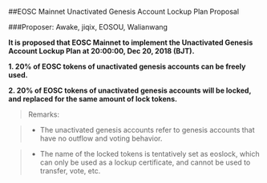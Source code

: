 
##EOSC Mainnet Unactivated Genesis Account Lockup Plan Proposal


###Proposer: Awake, jiqix, EOSOU, Walianwang

**It is proposed that EOSC Mainnet to implement the Unactivated Genesis Account Lockup Plan at 20:00:00, Dec 20, 2018 (BJT).**

 
**1. 20% of EOSC tokens of unactivated genesis accounts can be freely used.**


**2. 20% of EOSC tokens of unactivated genesis accounts will be locked, and replaced for the same amount of lock tokens.**

>  Remarks:


> - The unactivated genesis accounts refer to genesis accounts that have no outflow and voting behavior.

> - The name of the locked tokens is tentatively set as eoslock, which can only be used as a lockup certificate, and cannot be used to transfer, vote, etc.
